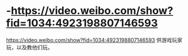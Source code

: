 # -https://video.weibo.com/show?fid=1034:4923198807146593
https://video.weibo.com/show?fid=1034:4923198807146593
供游戏玩家玩，以及教他们玩。
